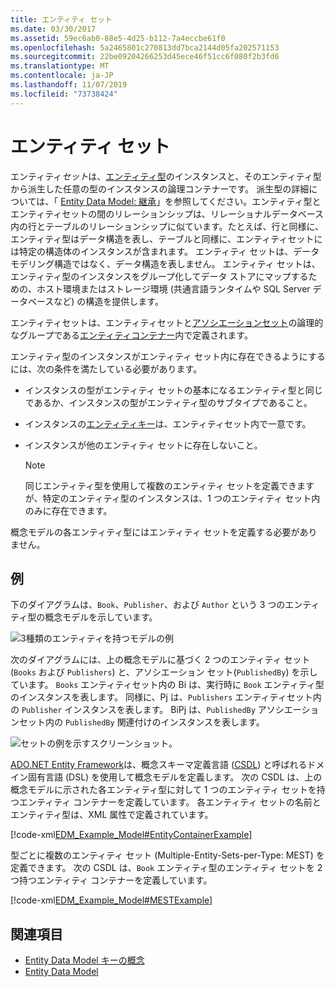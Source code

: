 ```yaml
---
title: エンティティ セット
ms.date: 03/30/2017
ms.assetid: 59ec6ab0-88e5-4d25-b112-7a4eccbe61f0
ms.openlocfilehash: 5a2465801c270813dd7bca2144d05fa202571153
ms.sourcegitcommit: 22be09204266253d45ece46f51cc6f080f2b3fd6
ms.translationtype: MT
ms.contentlocale: ja-JP
ms.lasthandoff: 11/07/2019
ms.locfileid: "73738424"
---
```

# <a name="entity-set"></a>エンティティ セット
エンティティ*セット*は、[エンティティ型](entity-type.md)のインスタンスと、そのエンティティ型から派生した任意の型のインスタンスの論理コンテナーです。 派生型の詳細については、「 [Entity Data Model: 継承](entity-data-model-inheritance.md)」を参照してください。エンティティ型とエンティティセットの間のリレーションシップは、リレーショナルデータベース内の行とテーブルのリレーションシップに似ています。たとえば、行と同様に、エンティティ型はデータ構造を表し、テーブルと同様に、エンティティセットには特定の構造体のインスタンスが含まれます。 エンティティ セットは、データ モデリング構造ではなく、データ構造を表しません。 エンティティ セットは、エンティティ型のインスタンスをグループ化してデータ ストアにマップするための、ホスト環境またはストレージ環境 (共通言語ランタイムや SQL Server データベースなど) の構造を提供します。  
  
 エンティティセットは、エンティティセットと[アソシエーションセット](association-set.md)の論理的なグループである[エンティティコンテナー](entity-container.md)内で定義されます。  
  
 エンティティ型のインスタンスがエンティティ セット内に存在できるようにするには、次の条件を満たしている必要があります。  
  
- インスタンスの型がエンティティ セットの基本になるエンティティ型と同じであるか、インスタンスの型がエンティティ型のサブタイプであること。  
  
- インスタンスの[エンティティキー](entity-key.md)は、エンティティセット内で一意です。  
  
- インスタンスが他のエンティティ セットに存在しないこと。  
  
    > [!NOTE]
    > 同じエンティティ型を使用して複数のエンティティ セットを定義できますが、特定のエンティティ型のインスタンスは、1 つのエンティティ セット内のみに存在できます。  
  
 概念モデルの各エンティティ型にはエンティティ セットを定義する必要がありません。  
  
## <a name="example"></a>例  
 下のダイアグラムは、`Book`、`Publisher`、および `Author` という 3 つのエンティティ型の概念モデルを示しています。  
  
 ![3種類のエンティティを持つモデルの例](./media/entity-set/example-model-three-entity-types.gif)  
  
 次のダイアグラムには、上の概念モデルに基づく 2 つのエンティティ セット (`Books` および `Publishers`) と、アソシエーション セット(`PublishedBy`) を示しています。 `Books` エンティティセット内の Bi は、実行時に `Book` エンティティ型のインスタンスを表します。 同様に、Pj は、`Publishers` エンティティセット内の `Publisher` インスタンスを表します。 BiPj は、`PublishedBy` アソシエーションセット内の `PublishedBy` 関連付けのインスタンスを表します。  
  
 ![セットの例を示すスクリーンショット。](./media/entity-set/sets-example-association.gif)  
  
 [ADO.NET Entity Framework](./ef/index.md)は、概念スキーマ定義言語 ([CSDL](/ef/ef6/modeling/designer/advanced/edmx/csdl-spec)) と呼ばれるドメイン固有言語 (DSL) を使用して概念モデルを定義します。 次の CSDL は、上の概念モデルに示された各エンティティ型に対して 1 つのエンティティ セットを持つエンティティ コンテナーを定義しています。 各エンティティ セットの名前とエンティティ型は、XML 属性で定義されています。  
  
 [!code-xml[EDM_Example_Model#EntityContainerExample](../../../../samples/snippets/xml/VS_Snippets_Data/edm_example_model/xml/books.edmx#entitycontainerexample)]  
  
 型ごとに複数のエンティティ セット (Multiple-Entity-Sets-per-Type: MEST) を定義できます。 次の CSDL は、`Book` エンティティ型のエンティティ セットを 2 つ持つエンティティ コンテナーを定義しています。  
  
 [!code-xml[EDM_Example_Model#MESTExample](../../../../samples/snippets/xml/VS_Snippets_Data/edm_example_model/xml/books2.edmx#mestexample)]  
  
## <a name="see-also"></a>関連項目

- [Entity Data Model キーの概念](entity-data-model-key-concepts.md)
- [Entity Data Model](entity-data-model.md)
